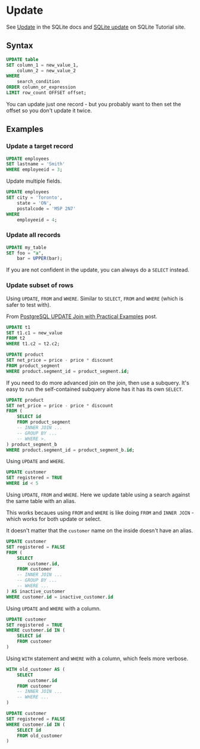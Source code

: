 # Update

See [Update](https://sqlite.org/lang_update.html) in the SQLite docs and [SQLite update](https://www.sqlitetutorial.net/sqlite-update/) on SQLite Tutorial site.


## Syntax

```sql
UPDATE table
SET column_1 = new_value_1,
    column_2 = new_value_2
WHERE
    search_condition
ORDER column_or_expression
LIMIT row_count OFFSET offset;
```

You can update just one record - but you probably want to then set the offset so you don't update it twice.


## Examples

### Update a target record

```sql
UPDATE employees
SET lastname = 'Smith'
WHERE employeeid = 3;
```

Update multiple fields.

```sql
UPDATE employees
SET city = 'Toronto',
    state = 'ON',
    postalcode = 'M5P 2N7'
WHERE
    employeeid = 4;
```


### Update all records

```sql
UPDATE my_table
SET foo = "a",
    bar = UPPER(bar);
```

If you are not confident in the update, you can always do a `SELECT` instead.


### Update subset of rows

Using `UPDATE`, `FROM` and `WHERE`. Similar to `SELECT`, `FROM` and `WHERE` (which is safer to test with). 

From [PostgreSQL UPDATE Join with Practical Examples](https://www.postgresqltutorial.com/postgresql-update-join/) post.

```sql
UPDATE t1
SET t1.c1 = new_value
FROM t2
WHERE t1.c2 = t2.c2;
```

```sql
UPDATE product
SET net_price = price - price * discount
FROM product_segment
WHERE product.segment_id = product_segment.id;
```

If you need to do more advanced join on the join, then use a subquery. It's easy to run the self-contained subquery alone has it has its own `SELECT`.

```sql
UPDATE product
SET net_price = price - price * discount
FROM (
    SELECT id
    FROM product_segment
    -- INNER JOIN ...
    -- GROUP BY ...
    -- WHERE >.
) product_segment_b
WHERE product.segment_id = product_segment_b.id;
```

Using `UPDATE` and `WHERE`.

```sql
UPDATE customer
SET registered = TRUE
WHERE id < 5
```

Using `UPDATE`, `FROM` and `WHERE`. Here we update table using a search against the same table with an alias. 

This works becaues using `FROM` and `WHERE` is like doing `FROM` and `INNER JOIN` - which works for both update or select.

It doesn't matter that the `customer` name on the inside doesn't have an alias.

```sql
UPDATE customer
SET registered = FALSE
FROM (
	SELECT 
	    customer.id,
	FROM customer 
	-- INNER JOIN ...
    -- GROUP BY ...
    -- WHERE ...
) AS inactive_customer
WHERE customer.id = inactive_customer.id
```

Using `UPDATE` and `WHERE` with a column.

```sql
UPDATE customer
SET registered = TRUE
WHERE customer.id IN (
    SELECT id
    FROM customer
)
```

Using `WITH` statement and `WHERE` with a column, which feels more verbose.

```sql
WITH old_customer AS (
	SELECT 
	    customer.id
    FROM customer
    -- INNER JOIN ...
    -- WHERE ...
)

UPDATE customer
SET registered = FALSE
WHERE customer.id IN (
    SELECT id
    FROM old_customer
)
```
